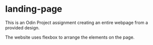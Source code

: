 # landing-page

This is an Odin Project assignment creating an entire webpage from a provided design.

The website uses flexbox to arrange the elements on the page.